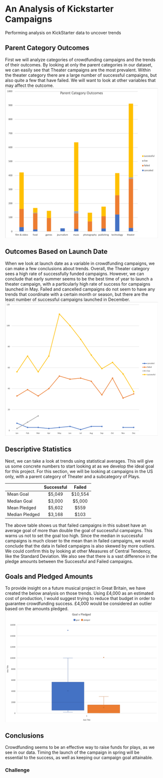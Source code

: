 # An Analysis of Kickstarter Campaigns
Performing analysis on KickStarter data to uncover trends
## Parent Category Outcomes
First we will analyze categories of crowdfunding campaigns and the trends of their outcomes.  By looking at only the parent categories in our dataset, we can easily see that Theater campaigns are the most prevalent.  Within the theater category there are a large number of successful campaigns, but also quite a few that have failed.  We will want to look at other variables that may affect the outcome.
![parentcategorygraph](https://github.com/alysonrussell/kickstarter-analysis/blob/master/Chart_Parent%20Category%20Outcomes.png)
## Outcomes Based on Launch Date
When we look at launch date as a variable in crowdfunding campaigns, we can make a few conclusions about trends.  Overall, the Theater category sees a high rate of successfully funded campaigns.  However, we can conclude that early summer seems to be the best time of year to launch a theater campaign, with a particularly high rate of success for campaigns launched in May.  Failed and cancelled campaigns do not seem to have any trends that coordinate with a certain month or season, but there are the least number of successful campaigns launched in December.
![launchdategraph](https://github.com/alysonrussell/kickstarter-analysis/blob/master/launchdategraph.png)
## Descriptive Statistics
Next, we can take a look at trends using statistical averages.  This will give us some concrete numbers to start looking at as we develop the ideal goal for this project.  For this section, we will be looking at campaigns in the US only, with a parent category of Theater and a subcategory of Plays.

|                            | Successful | Failed  |
|:----------------------------|:------------:|:---------:|
| Mean Goal                  | $5,049     | $10,554 |
| Median Goal                | $3,000     | $5,000  |
| Mean Pledged | $5,602     | $559 |
| Median Pledged     | $3,168     | $103 |

The above table shows us that failed campaigns in this subset have an average goal of more than double the goal of successful campaigns.  This warns us not to set the goal too high.  Since the median in successful campaigns is much closer to the mean than in failed campaigns, we would conclude that the data in failed campaigns is also skewed by more outliers.  We could confirm this by looking at other Measures of Central Tendency, like the Standard Deviation.  We also see that there is a vast difference in the pledge amounts between the Successful and Failed campaigns.
## Goals and Pledged Amounts
To provide insight on a future musical project in Great Britain, we have created the below analysis on those trends.  Using £4,000 as an estimated cost of production, I would suggest trying to reduce that budget in order to guarantee crowdfunding success.  £4,000 would be considered an outlier based on the amounts pledged.
![boxandwhisker](https://github.com/alysonrussell/kickstarter-analysis/blob/master/Chart_BoxandWhisker.png)
## Conclusions
Crowdfunding seems to be an effective way to raise funds for plays, as we see in our data.  Timing the launch of the campaign in spring will be essential to the success, as well as keeping our campaign goal attainable.
### Challenge
